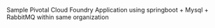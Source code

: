 Sample Pivotal Cloud Foundry Application using springboot + Mysql + RabbitMQ within same organization


